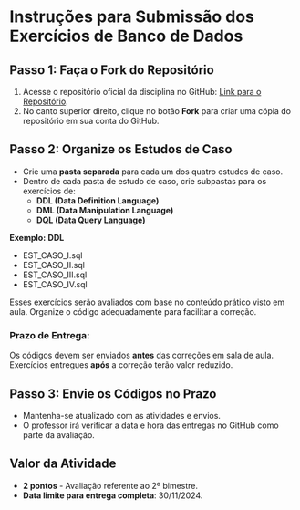 # Instruções para Submissão dos Exercícios de Banco de Dados

## Passo 1: Faça o Fork do Repositório
1. Acesse o repositório oficial da disciplina no GitHub: [Link para o Repositório](https://github.com/gnrochabr/CC1N_20242/).
2. No canto superior direito, clique no botão **Fork** para criar uma cópia do repositório em sua conta do GitHub.

## Passo 2: Organize os Estudos de Caso
- Crie uma **pasta separada** para cada um dos quatro estudos de caso.
- Dentro de cada pasta de estudo de caso, crie subpastas para os exercícios de:
  - **DDL (Data Definition Language)**
  - **DML (Data Manipulation Language)**
  - **DQL (Data Query Language)**

**Exemplo:**
**DDL** 
- EST_CASO_I.sql
- EST_CASO_II.sql
- EST_CASO_III.sql
- EST_CASO_IV.sql

Esses exercícios serão avaliados com base no conteúdo prático visto em aula. Organize o código adequadamente para facilitar a correção.

### Prazo de Entrega: 
Os códigos devem ser enviados **antes** das correções em sala de aula. Exercícios entregues **após** a correção terão valor reduzido.

## Passo 3: Envie os Códigos no Prazo
- Mantenha-se atualizado com as atividades e envios.
- O professor irá verificar a data e hora das entregas no GitHub como parte da avaliação.

## Valor da Atividade
- **2 pontos** - Avaliação referente ao 2º bimestre.
- **Data limite para entrega completa**: 30/11/2024.


